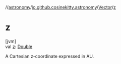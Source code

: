 //[astronomy](../../../index.md)/[io.github.cosinekitty.astronomy](../index.md)/[Vector](index.md)/[z](z.md)

# z

[jvm]\
val [z](z.md): [Double](https://kotlinlang.org/api/latest/jvm/stdlib/kotlin/-double/index.html)

A Cartesian z-coordinate expressed in AU.
